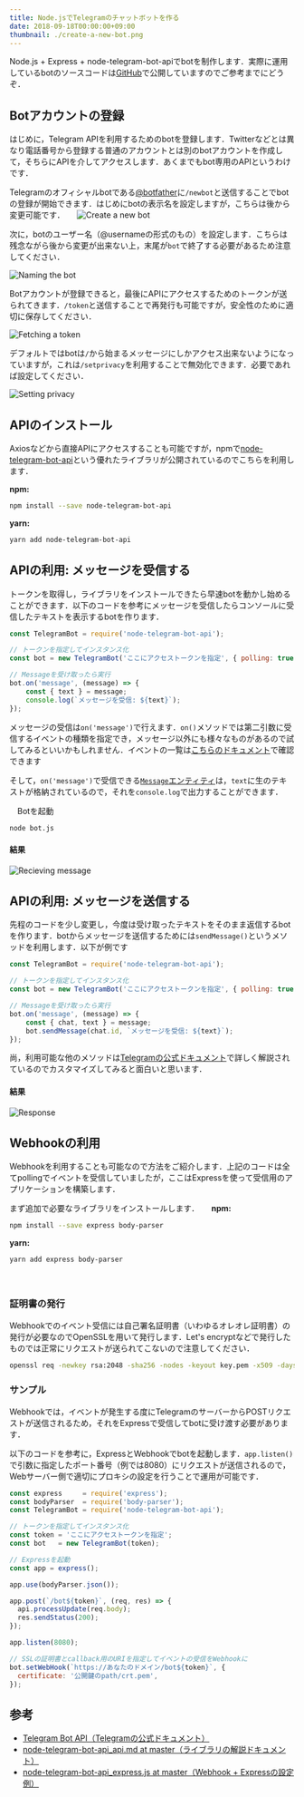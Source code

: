 ```yaml
---
title: Node.jsでTelegramのチャットボットを作る
date: 2018-09-18T00:00:00+09:00
thumbnail: ./create-a-new-bot.png
---
```


Node.js + Express + node-telegram-bot-apiでbotを制作します．実際に運用しているbotのソースコードは[GitHub](https://github.com/neetshin/minazuki-bot)で公開していますのでご参考までにどうぞ．

## Botアカウントの登録

はじめに，Telegram APIを利用するためのbotを登録します．Twitterなどとは異なり電話番号から登録する普通のアカウントとは別のbotアカウントを作成して，そちらにAPIを介してアクセスします．あくまでもbot専用のAPIというわけです．

Telegramのオフィシャルbotである[@botfather](https://t.me/botfather)に`/newbot`と送信することでbotの登録が開始できます．はじめにbotの表示名を設定しますが，こちらは後から変更可能です．
　
![Create a new bot](./create-a-new-bot.png)

次に，botのユーザー名（@usernameの形式のもの）を設定します．こちらは残念ながら後から変更が出来ない上，末尾が`bot`で終了する必要があるため注意してください．

![Naming the bot](./naming-bot.png)

Botアカウントが登録できると，最後にAPIにアクセスするためのトークンが送られてきます．`/token`と送信することで再発行も可能ですが，安全性のために適切に保存してください．

![Fetching a token](./fetching-token.png)

デフォルトではbotは`/`から始まるメッセージにしかアクセス出来ないようになっていますが，これは`/setprivacy`を利用することで無効化できます．必要であれば設定してください．

![Setting privacy](./setting-privacy.png)

## APIのインストール
Axiosなどから直接APIにアクセスすることも可能ですが，npmで[node-telegram-bot-api](https://github.com/yagop/node-telegram-bot-api)という優れたライブラリが公開されているのでこちらを利用します．

**npm:**

```sh
npm install --save node-telegram-bot-api
```

**yarn:**

```sh
yarn add node-telegram-bot-api
```

## APIの利用: メッセージを受信する
トークンを取得し，ライブラリをインストールできたら早速botを動かし始めることができます．以下のコードを参考にメッセージを受信したらコンソールに受信したテキストを表示するbotを作ります．

```bot.js
const TelegramBot = require('node-telegram-bot-api');

// トークンを指定してインスタンス化
const bot = new TelegramBot('ここにアクセストークンを指定', { polling: true });

// Messageを受け取ったら実行
bot.on('message', (message) => {
	const { text } = message;
	console.log(`メッセージを受信: ${text}`);
});
```

メッセージの受信は`on('message')`で行えます．`on()`メソッドでは第二引数に受信するイベントの種類を指定でき，メッセージ以外にも様々なものがあるので試してみるといいかもしれません．イベントの一覧は[こちらのドキュメント](https://github.com/yagop/node-telegram-bot-api/blob/master/doc/usage.md#events)で確認できます

そして，`on('message')`で受信できる[`Message`エンティティ](https://core.telegram.org/bots/api#message)は，`text`に生のテキストが格納されているので，それを`console.log`で出力することができます．

　Botを起動

```sh
node bot.js
```

#### 結果
![Recieving message](./recieving-message.png)

## APIの利用: メッセージを送信する
先程のコードを少し変更し，今度は受け取ったテキストをそのまま返信するbotを作ります．botからメッセージを送信するためには`sendMessage()`というメソッドを利用します．以下が例です

```javascript
const TelegramBot = require('node-telegram-bot-api');

// トークンを指定してインスタンス化
const bot = new TelegramBot('ここにアクセストークンを指定', { polling: true });

// Messageを受け取ったら実行
bot.on('message', (message) => {
	const { chat, text } = message;
	bot.sendMessage(chat.id, `メッセージを受信: ${text}`);
});
```

尚，利用可能な他のメソッドは[Telegramの公式ドキュメント](https://core.telegram.org/bots/api#available-methods)で詳しく解説されているのでカスタマイズしてみると面白いと思います．

#### 結果
![Response](./respond-to-message.png)

## Webhookの利用
Webhookを利用することも可能なので方法をご紹介します．上記のコードは全てpollingでイベントを受信していましたが，ここはExpressを使って受信用のアプリケーションを構築します．

まず追加で必要なライブラリをインストールします．
　
**npm:**　

```sh
npm install --save express body-parser
```

**yarn:**

```sh
yarn add express body-parser
```
　
### 証明書の発行
Webhookでのイベント受信には自己署名証明書（いわゆるオレオレ証明書）の発行が必要なのでOpenSSLを用いて発行します．Let's encryptなどで発行したものでは正常にリクエストが送られてこないので注意してください．

```sh
openssl req -newkey rsa:2048 -sha256 -nodes -keyout key.pem -x509 -days 365 -out cert.pem
```

### サンプル
Webhookでは，イベントが発生する度にTelegramのサーバーからPOSTリクエストが送信されるため，それをExpressで受信してbotに受け渡す必要があります．

以下のコードを参考に，ExpressとWebhookでbotを起動します．`app.listen()`で引数に指定したポート番号（例では8080）にリクエストが送信されるので，Webサーバー側で適切にプロキシの設定を行うことで運用が可能です．

```javascript
const express     = require('express');
const bodyParser  = require('body-parser');
const TelegramBot = require('node-telegram-bot-api');

// トークンを指定してインスタンス化
const token = 'ここにアクセストークンを指定';
const bot   = new TelegramBot(token);

// Expressを起動
const app = express();

app.use(bodyParser.json());

app.post(`/bot${token}`, (req, res) => {
  api.processUpdate(req.body);
  res.sendStatus(200);
});

app.listen(8080);

// SSLの証明書とcallback用のURIを指定してイベントの受信をWebhookに
bot.setWebHook(`https://あなたのドメイン/bot${token}`, {
  certificate: '公開鍵のpath/crt.pem',
});
```

## 参考
- [Telegram Bot API（Telegramの公式ドキュメント）](https://core.telegram.org/bots/api)
- [node-telegram-bot-api_api.md at master（ライブラリの解説ドキュメント）](https://github.com/yagop/node-telegram-bot-api/blob/master/doc/api.md)
- [node-telegram-bot-api_express.js at master（Webhook + Expressの設定例）](https://github.com/yagop/node-telegram-bot-api/blob/master/examples/webhook/express.js)
